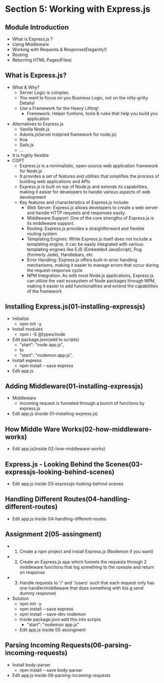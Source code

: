 # Section 5: Working with Express.js

## Module Introduction
* What is Express.js ?
* Using Middleware
* Working with Requests & Response(Elegantly!)
* Routing
* Returning HTML Pages(Files)

## What is Express.js?
* What & Why?
    * Server Logic is complex.
    * You want to focus on you Business Logic, not on the nitty-gritty Details!
    * Use a Framework for the Heavy Lifting!
        * Framework: Helper funtions, tools & rules that help you build you application
* Alternatives to Express.js
    * Vanilla Node.js
    * Adonis.js(larvel insipired framework for node.js)
    * Koa
    * Sails.js
    * ...
* It is highly flexible
* CGPT
    * Express.js is a minimalistic, open-source web application framework for Node.js
    * It provides a set of features and utilities that simplifies the process of building web applications and APIs
    * Express.js is built on top of Node.js and extends its capabilities, making it easier for developers to handle various aspects of web development
    * Key features and characteristics of Express.js include:
        * Web Server: Express.js allows developers to create a web server and handle HTTP requests and responses easily. 
        * Middleware Support: One of the core strengths of Express.js is its middleware support.
        * Routing: Express.js provides a straightforward and flexible routing system
        * Templating Engines: While Express.js itself does not include a templating engine, it can be easily integrated with various templating engines like EJS (Embedded JavaScript), Pug (formerly Jade), Handlebars, etc
        * Error Handling: Express.js offers built-in error handling mechanisms, making it easier to manage errors that occur during the request-response cycle
        * NPM Integration: As with most Node.js applications, Express.js can utilize the vast ecosystem of Node packages through NPM, making it easier to add functionalities and extend the capabilities of the framework

## Installing Express.js(01-installing-expressjs)
* Initialize
    * npm init -y
* Install modules
    * npm i -S @types/node
* Edit package.json(add to scripts)
    * "start": "node app.js",
    * to   
    * "start": "nodemon app.js",
* Install express
    * npm install --save express
* Edit app.js

## Adding Middleware(01-installing-expressjs)
* Middleware
    * Incoming request is funneled through a bunch of functions by express.js
* Edit app.js (inside 01-installing-express.js)

## How Middle Ware Works(02-how-middleware-works)
* Edit app.js(inside 02-how-middleware-works)

## Express.js - Looking Behind the Scenes(03-expressjs-looking-behind-scenes)
* Edit app.js inside 03-expressjs-looking-behind-scenes

## Handling Different Routes(04-handling-different-routes)
* Edit app.js inside 04-handling-different-routes

## Assignment 2(05-assingment)
* 1. Create a npm project and install Express.js (Nodemon if you want)
* 2. Create an Express.js app which funnels the requests through 2 middleware functions that log something to the console and return on response
* 3. Handle requests to '/' and '/users' such that each request only has one handler/middleware that does something with it(e.g send dummy response)
* Solution
    * npm init -y
    * npm install --save express
    * npm install --save-dev nodemon
    * Inside package.json add this into scripts
        * "start": "nodemon app.js"
    * Edit app.js inside 05-assingment

## Parsing Incoming Requests(06-parsing-incoming-requests)
* Install body-parser
    * npm install --save body-parser
* Edit app.js inside 06-parsing-incoming-requests

